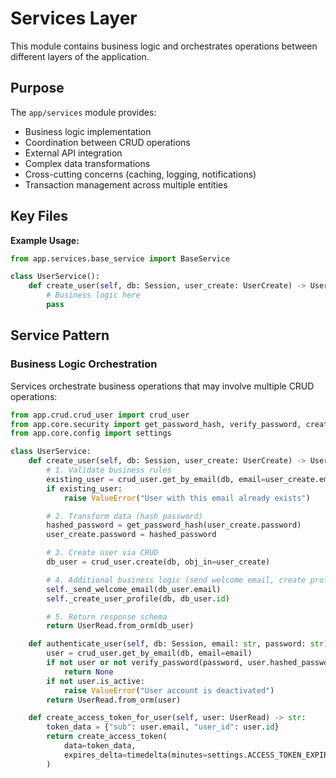 # Services Layer

This module contains business logic and orchestrates operations between different layers of the application.

## Purpose

The `app/services` module provides:
- Business logic implementation
- Coordination between CRUD operations
- External API integration
- Complex data transformations
- Cross-cutting concerns (caching, logging, notifications)
- Transaction management across multiple entities

## Key Files

**Example Usage:**
```python
from app.services.base_service import BaseService

class UserService():
    def create_user(self, db: Session, user_create: UserCreate) -> UserRead:
        # Business logic here
        pass
```

## Service Pattern

### Business Logic Orchestration

Services orchestrate business operations that may involve multiple CRUD operations:

```python
from app.crud.crud_user import crud_user
from app.core.security import get_password_hash, verify_password, create_access_token
from app.core.config import settings

class UserService:
    def create_user(self, db: Session, user_create: UserCreate) -> UserRead:
        # 1. Validate business rules
        existing_user = crud_user.get_by_email(db, email=user_create.email)
        if existing_user:
            raise ValueError("User with this email already exists")

        # 2. Transform data (hash password)
        hashed_password = get_password_hash(user_create.password)
        user_create.password = hashed_password

        # 3. Create user via CRUD
        db_user = crud_user.create(db, obj_in=user_create)

        # 4. Additional business logic (send welcome email, create profile, etc.)
        self._send_welcome_email(db_user.email)
        self._create_user_profile(db, db_user.id)

        # 5. Return response schema
        return UserRead.from_orm(db_user)

    def authenticate_user(self, db: Session, email: str, password: str) -> Optional[UserRead]:
        user = crud_user.get_by_email(db, email=email)
        if not user or not verify_password(password, user.hashed_password):
            return None
        if not user.is_active:
            raise ValueError("User account is deactivated")
        return UserRead.from_orm(user)

    def create_access_token_for_user(self, user: UserRead) -> str:
        token_data = {"sub": user.email, "user_id": user.id}
        return create_access_token(
            data=token_data,
            expires_delta=timedelta(minutes=settings.ACCESS_TOKEN_EXPIRE_MINUTES)
        )
```
